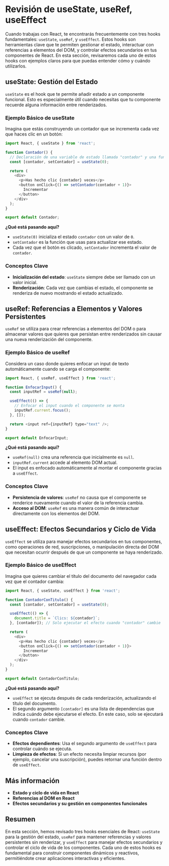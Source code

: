 # Revisión de useState, useRef, useEffect

Cuando trabajas con React, te encontrarás frecuentemente con tres hooks fundamentales: `useState`, `useRef`, y `useEffect`. Estos hooks son herramientas clave que te permiten gestionar el estado, interactuar con referencias a elementos del DOM, y controlar efectos secundarios en tus componentes de React. En esta sección, revisaremos cada uno de estos hooks con ejemplos claros para que puedas entender cómo y cuándo utilizarlos.

## useState: Gestión del Estado

`useState` es el hook que te permite añadir estado a un componente funcional. Esto es especialmente útil cuando necesitas que tu componente recuerde alguna información entre renderizados.

### Ejemplo Básico de useState

Imagina que estás construyendo un contador que se incrementa cada vez que haces clic en un botón:

```javascript
import React, { useState } from 'react';

function Contador() {
  // Declaración de una variable de estado llamada "contador" y una función para actualizarla
  const [contador, setContador] = useState(0);

  return (
    <div>
      <p>Has hecho clic {contador} veces</p>
      <button onClick={() => setContador(contador + 1)}>
        Incrementar
      </button>
    </div>
  );
}

export default Contador;
```

**¿Qué está pasando aquí?**
- `useState(0)` inicializa el estado `contador` con un valor de `0`.
- `setContador` es la función que usas para actualizar ese estado.
- Cada vez que el botón es clicado, `setContador` incrementa el valor de `contador`.

### Conceptos Clave
- **Inicialización del estado**: `useState` siempre debe ser llamado con un valor inicial.
- **Renderización**: Cada vez que cambias el estado, el componente se renderiza de nuevo mostrando el estado actualizado.

## useRef: Referencias a Elementos y Valores Persistentes

`useRef` se utiliza para crear referencias a elementos del DOM o para almacenar valores que quieres que persistan entre renderizados sin causar una nueva renderización del componente.

### Ejemplo Básico de useRef

Considera un caso donde quieres enfocar un input de texto automáticamente cuando se carga el componente:

```javascript
import React, { useRef, useEffect } from 'react';

function EnfocarInput() {
  const inputRef = useRef(null);

  useEffect(() => {
    // Enfocar el input cuando el componente se monta
    inputRef.current.focus();
  }, []);

  return <input ref={inputRef} type="text" />;
}

export default EnfocarInput;
```

**¿Qué está pasando aquí?**
- `useRef(null)` crea una referencia que inicialmente es `null`.
- `inputRef.current` accede al elemento DOM actual.
- El input es enfocado automáticamente al montar el componente gracias a `useEffect`.

### Conceptos Clave
- **Persistencia de valores**: `useRef` no causa que el componente se renderice nuevamente cuando el valor de la referencia cambia.
- **Acceso al DOM**: `useRef` es una manera común de interactuar directamente con los elementos del DOM.

## useEffect: Efectos Secundarios y Ciclo de Vida

`useEffect` se utiliza para manejar efectos secundarios en tus componentes, como operaciones de red, suscripciones, o manipulación directa del DOM que necesitan ocurrir después de que un componente se haya renderizado.

### Ejemplo Básico de useEffect

Imagina que quieres cambiar el título del documento del navegador cada vez que el contador cambia:

```javascript
import React, { useState, useEffect } from 'react';

function ContadorConTitulo() {
  const [contador, setContador] = useState(0);

  useEffect(() => {
    document.title = `Clics: ${contador}`;
  }, [contador]); // Solo ejecutar el efecto cuando "contador" cambie

  return (
    <div>
      <p>Has hecho clic {contador} veces</p>
      <button onClick={() => setContador(contador + 1)}>
        Incrementar
      </button>
    </div>
  );
}

export default ContadorConTitulo;
```

**¿Qué está pasando aquí?**
- `useEffect` se ejecuta después de cada renderización, actualizando el título del documento.
- El segundo argumento `[contador]` es una lista de dependencias que indica cuándo debe ejecutarse el efecto. En este caso, solo se ejecutará cuando `contador` cambie.

### Conceptos Clave
- **Efectos dependientes**: Usa el segundo argumento de `useEffect` para controlar cuándo se ejecuta.
- **Limpieza de efectos**: Si un efecto necesita limpiar recursos (por ejemplo, cancelar una suscripción), puedes retornar una función dentro de `useEffect`.

## Más información

- **Estado y ciclo de vida en React**
- **Referencias al DOM en React**
- **Efectos secundarios y su gestión en componentes funcionales**

## Resumen

En esta sección, hemos revisado tres hooks esenciales de React: `useState` para la gestión del estado, `useRef` para mantener referencias y valores persistentes sin renderizar, y `useEffect` para manejar efectos secundarios y controlar el ciclo de vida de los componentes. Cada uno de estos hooks es fundamental para construir componentes dinámicos y reactivos, permitiéndote crear aplicaciones interactivas y eficientes.